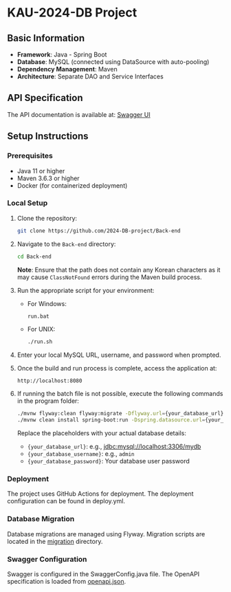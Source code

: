 # KAU-2024-DB Project

## Basic Information  
- **Framework**: Java - Spring Boot  
- **Database**: MySQL (connected using DataSource with auto-pooling)  
- **Dependency Management**: Maven  
- **Architecture**: Separate DAO and Service Interfaces  

## API Specification
The API documentation is available at:
[Swagger UI](http://13.209.190.181:8080/swagger-ui/index.html#/)

## Setup Instructions

### Prerequisites
- Java 11 or higher
- Maven 3.6.3 or higher
- Docker (for containerized deployment)

### Local Setup

1. Clone the repository:
    ```sh
    git clone https://github.com/2024-DB-project/Back-end
    ```

2. Navigate to the `Back-end` directory:
    ```sh
    cd Back-end
    ```
    **Note**: Ensure that the path does not contain any Korean characters as it may cause `ClassNotFound` errors during the Maven build process.

3. Run the appropriate script for your environment:
    - For Windows:
        ```sh
        run.bat
        ```
    - For UNIX:
        ```sh
        ./run.sh
        ```

4. Enter your local MySQL URL, username, and password when prompted.

5. Once the build and run process is complete, access the application at:
    ```
    http://localhost:8080
    ```

6. If running the batch file is not possible, execute the following commands in the program folder:
    ```sh
    ./mvnw flyway:clean flyway:migrate -Dflyway.url={your_database_url} -Dflyway.user={your_database_username} -Dflyway.password={your_database_password} -Dflyway.cleanDisabled=false
    ./mvnw clean install spring-boot:run -Dspring.datasource.url={your_database_url} -Dspring.datasource.username={your_database_username} -Dspring.datasource.password={your_database_password}
    ```
    Replace the placeholders with your actual database details:
    - `{your_database_url}`: e.g., [jdbc:mysql://localhost:3306/mydb](http://_vscodecontentref_/9)
    - `{your_database_username}`: e.g., `admin`
    - `{your_database_password}`: Your database user password

### Deployment
The project uses GitHub Actions for deployment. The deployment configuration can be found in deploy.yml.

### Database Migration
Database migrations are managed using Flyway. Migration scripts are located in the [migration](http://_vscodecontentref_/10) directory.

### Swagger Configuration
Swagger is configured in the SwaggerConfig.java file. The OpenAPI specification is loaded from [openapi.json](http://_vscodecontentref_/11).
